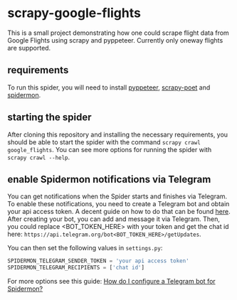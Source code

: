 # scrapy-google-flights
This is a small project demonstrating how one could scrape flight data from Google Flights using scrapy and pyppeteer.
Currently only oneway flights are supported.

## requirements
To run this spider, you will need to install [pyppeteer](https://pypi.org/project/pyppeteer/), [scrapy-poet](https://pypi.org/project/scrapy-poet/) and [spidermon](https://pypi.org/project/spidermon/).

## starting the spider
After cloning this repository and installing the necessary requirements, you should be able to start the spider with the command `scrapy crawl google_flights`. 
You can see more options for running the spider with `scrapy crawl --help`.

## enable Spidermon notifications via Telegram
You can get notifications when the Spider starts and finishes via Telegram. 
To enable these notifications, you need to create a Telegram bot and obtain your api access token. 
A decent guide on how to do that can be found [here](https://www.siteguarding.com/en/how-to-get-telegram-bot-api-token).
After creating your bot, you can add and message it via Telegram. Then, you could replace <BOT_TOKEN_HERE> with your token and get the chat id here: `https://api.telegram.org/bot<BOT_TOKEN_HERE>/getUpdates`.

You can then set the following values in `settings.py`:
```python
SPIDERMON_TELEGRAM_SENDER_TOKEN = 'your api access token'
SPIDERMON_TELEGRAM_RECIPIENTS = ['chat id']
```

For more options see this guide: [How do I configure a Telegram bot for Spidermon?](https://spidermon.readthedocs.io/en/latest/howto/configuring-telegram-for-spidermon.html#steps)
